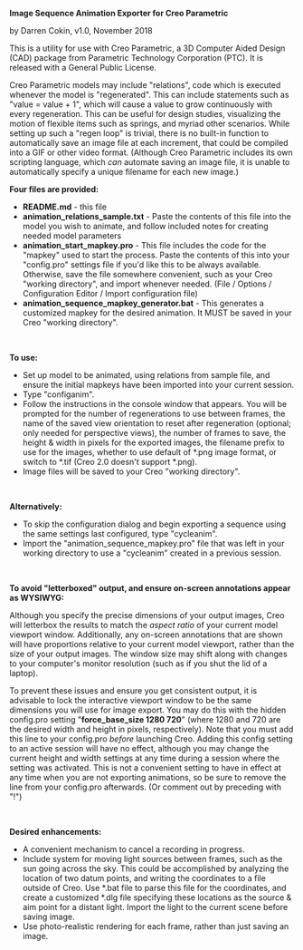 **Image Sequence Animation Exporter for Creo Parametric**

by Darren Cokin, v1.0, November 2018

This is a utility for use with Creo Parametric, a 3D Computer Aided Design (CAD) package from Parametric Technology Corporation (PTC).  It is released with a General Public License.

Creo Parametric models may include "relations", code which is executed whenever the model is "regenerated".  This can include statements such as "value = value + 1", which will cause a value to grow continuously with every regeneration.  This can be useful for design studies, visualizing the motion of flexible items such as springs, and myriad other scenarios.  While setting up such a "regen loop" is trivial, there is no built-in function to automatically save an image file at each increment, that could be compiled into a GIF or other video format.  (Although Creo Parametric includes its own scripting language, which _can_ automate saving an image file, it is unable to automatically specify a unique filename for each new image.)

**Four files are provided:**

- **README.md** - this file
- **animation_relations_sample.txt** - Paste the contents of this file into the model you wish to animate, and follow included notes for creating needed model parameters
- **animation_start_mapkey.pro** - This file includes the code for the "mapkey" used to start the process.  Paste the contents of this into your "config.pro" settings file if you'd like this to be always available.  Otherwise, save the file somewhere convenient, such as your Creo "working directory", and import whenever needed.  (File / Options / Configuration Editor / Import configuration file)
- **animation_sequence_mapkey_generator.bat** - This generates a customized mapkey for the desired animation.  It MUST be saved in your Creo "working directory".

&nbsp;

**To use:**

- Set up model to be animated, using relations from sample file, and ensure the initial mapkeys have been imported into your current session.
- Type "configanim".
- Follow the instructions in the console window that appears.  You will be prompted for the number of regenerations to use between frames, the name of the saved view orientation to reset after regeneration (optional; only needed for perspective views), the number of frames to save, the height & width in pixels for the exported images, the filename prefix to use for the images, whether to use default of *.png image format, or switch to *.tif (Creo 2.0 doesn't support *.png).
- Image files will be saved to your Creo "working directory".

&nbsp;

**Alternatively:**

- To skip the configuration dialog and begin exporting a sequence using the same settings last configured, type "cycleanim".
- Import the "animation_sequence_mapkey.pro" file that was left in your working directory to use a "cycleanim" created in a previous session.

&nbsp;

**To avoid "letterboxed" output, and ensure on-screen annotations appear as WYSIWYG:**

Although you specify the precise dimensions of your output images, Creo will letterbox the results to match the _aspect ratio_ of your current model viewport window.  Additionally, any on-screen annotations that are shown will have proportions relative to your current model viewport, rather than the size of your output images.  The window size may shift along with changes to your computer's monitor resolution (such as if you shut the lid of a laptop).

To prevent these issues and ensure you get consistent output, it is advisable to lock the interactive viewport window to be the same dimensions you will use for image export.  You may do this with the hidden config.pro setting "**force_base_size 1280 720**" (where 1280 and 720 are the desired width and height in pixels, respectively).  Note that you must add this line to your config.pro *before* launching Creo.  Adding this config setting to an active session will have no effect, although you may change the current height and width settings at any time during a session where the setting was activated.  This is not a convenient setting to have in effect at any time when you are not exporting animations, so be sure to remove the line from your config.pro afterwards.  (Or comment out by preceding with "!")

&nbsp;

**Desired enhancements:**

- A convenient mechanism to cancel a recording in progress.
- Include system for moving light sources between frames, such as the sun going across the sky.  This could be accomplished by analyzing the location of two datum points, and writing the coordinates to a file outside of Creo.  Use *.bat file to parse this file for the coordinates, and create a customized *.dlg file specifying these locations as the source & aim point for a distant light.  Import the light to the current scene before saving image.
- Use photo-realistic rendering for each frame, rather than just saving an image.
